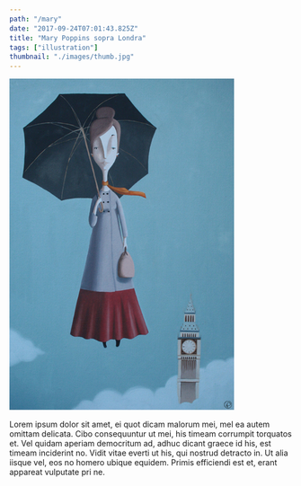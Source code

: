 ```yaml
---
path: "/mary"
date: "2017-09-24T07:01:43.825Z"
title: "Mary Poppins sopra Londra"
tags: ["illustration"]
thumbnail: "./images/thumb.jpg"
---
```


![mary](./images/5.jpg)

Lorem ipsum dolor sit amet, ei quot dicam malorum mei, mel ea autem omittam delicata. Cibo consequuntur ut mei, his timeam corrumpit torquatos et. Vel quidam aperiam democritum ad, adhuc dicant graece id his, est timeam inciderint no. Vidit vitae everti ut his, qui nostrud detracto in. Ut alia iisque vel, eos no homero ubique equidem. Primis efficiendi est et, erant appareat vulputate pri ne.
